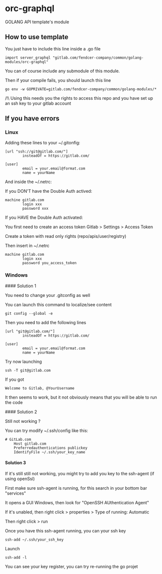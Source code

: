  # orc-graphql

GOLANG API template's module

## How to use template

You just have to include this line inside a .go file

```
import server_graphql "gitlab.com/fendcer-company/common/golang-modules/orc-graphql"
```

You can of course include any submodule of this module.

Then if your compile fails, you should launch this line

```
go env -w GOPRIVATE=gitlab.com/fendcer-company/common/golang-modules/*
```

/!\ Using this needs you the rights to access this repo and you have set up an 
ssh key to your gitlab account

## If you have errors

### Linux

Adding these lines to your ~/.gitonfig:

```
[url "ssh://git@gitlab.com/"]
        insteadOf = https://gitlab.com/

[user]
        email = your.email@format.com
        name = yourName
```

And inside the ~/.netrc:

If you DON'T have the Double Auth actived:

```
machine gitlab.com
        login xxx
        password xxx
```

If you HAVE the Double Auth activated: 

You first need to create an access token Gitlab > Settings > Access Token

Create a token with read only rights (repo/apis/user/registry)

Then insert in ~/.netrc

```
machine gitlab.com
        login xxx
        password you_access_token
```


### Windows

#### Solution 1

You need to change your .gitconfig as well

You can launch this command to localize/see content

```
git config --global -e
```

Then you need to add the following lines
```
[url "git@gitlab.com/"]
        insteadOf = https://gitlab.com/

[user]
        email = your.email@format.com
        name = yourName
```

Try now launching 

```
ssh -T git@gitlab.com
```

If you got 

```
Welcome to Gitlab, @YourUsername
```

It then seems to work, but it not obviously means that you will be able to run the code

#### Solution 2

Still not working ? 

You can try modify ~/.ssh/config like this:

```
# GitLab.com
    Host gitlab.com
    Preferredauthentications publickey
    IdentifyFile ~/.ssh/your_key_name
```

#### Solution 3

If it's still still not working, you might try to add you key to the ssh-agent (if using openSsl)

First make sure ssh-agent is running, for this search in your bottom bar "services"

It opens a GUI Windows, then look for "OpenSSH AUthentication Agent"

If it's unabled, then right click > properties > Type of running: Automatic

Then right click > run

Once you have this ssh-agent running, you can your ssh key

```
ssh-add ~/.ssh/your_ssh_key
```

Launch

```
ssh-add -l
```

You can see your key register, you can try re-running the go projet
